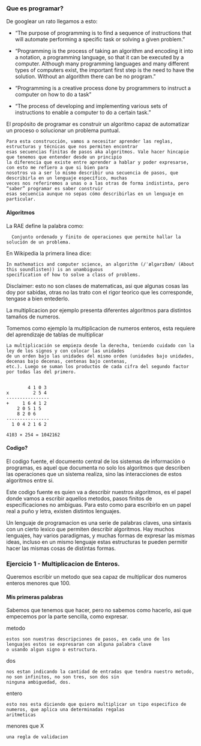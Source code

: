 ### Que es programar? 

De googlear un rato llegamos a esto:

* “The purpose of programming is to find a sequence of instructions that will automate performing a specific task or 
    solving a given problem.”

* “Programming is the process of taking an algorithm and encoding it into a notation, a programming language, so that 
   it can be executed by a computer. Although many programming languages and many different types of computers exist, 
   the important first step is the need to have the solution. Without an algorithm there can be no program.”

* “Programming is a creative process done by programmers to instruct a computer on how to do a task”

* “The process of developing and implementing various sets of instructions to enable a computer to do a certain task.”

El propósito de programar es construir un algoritmo capaz de automatizar un proceso o solucionar un problema puntual.

	Para esta construcción, vamos a necesitar aprender las reglas, estructuras y técnicas que nos permiten encontrar 
	esas secuencias finitas de pasos aka algoritmos. Vale hacer hincapie que tenemos que entender desde un principio
	la diferencia que existe entre aprender a hablar y poder expresarse, con esto me refiero a que si bien para
	nosotros va a ser lo mismo describir una secuencia de pasos, que describirla en un lenguaje específico, muchas 
	veces nos referiremos a unas o a las otras de forma indistinta, pero “saber” programar es saber construir 
	esas secuencia aunque no sepas cómo describirlas en un lenguaje en particular.

#### Algoritmos

La RAE define la palabra como:

      Conjunto ordenado y finito de operaciones que permite hallar la solución de un problema.

En Wikipedia la primera linea dice:

    In mathematics and computer science, an algorithm (/ˈælɡərɪðəm/ (About this soundlisten)) is an unambiguous 
    specification of how to solve a class of problems.
     

Disclaimer: esto no son clases de matematicas, asi que algunas cosas las doy por sabidas, otras no las trato con el
rigor teorico que les corresponde, tengase a bien entederlo.

La multiplicacion por ejemplo presenta diferentes algoritmos para distintos tamaños de numeros. 

Tomemos como ejemplo la multiplicacion de numeros enteros, esta requiere del aprendizaje de tablas de multiplicar

    La multiplicación se empieza desde la derecha, teniendo cuidado con la ley de los signos y con colocar las unidades 
    de un orden bajo las unidades del mismo orden (unidades bajo unidades, decenas bajo decenas, centenas bajo centenas,
    etc.). Luego se suman los productos de cada cifra del segundo factor por todas las del primero.
    

            4 1 0 3
    x         2 5 4
    ----------------          
    +     1 6 4 1 2
        2 0 5 1 5
        8 2 0 6 
    ----------------
      1 0 4 2 1 6 2

    4103 × 254 = 1042162

#### Codigo?

El codigo fuente, el documento central de los sistemas de información o programas, es aquel que documenta no solo los 
algoritmos que describen las operaciones que un sistema realiza, sino las interacciones de estos algoritmos entre si.

 
Este codigo fuente es quien va a describir nuestros algoritmos, es el papel donde vamos a escribir aquellos metodos, 
pasos finitos de especificaciones no ambiguas. Para esto como para escribirlo en un papel real a puño y letra, existen
distintos lenguajes. 

Un lenguaje de programacion es una serie de palabras claves, una sintaxis con un cierto lexico que permiten 
describir algoritmos. Hay muchos lenguajes, hay varios paradigmas, y muchas formas de expresar las mismas ideas, 
incluso en un mismo lenguaje estas estructuras te pueden permitir hacer las mismas cosas de distintas formas.

### Ejercicio 1 - Multiplicacion de Enteros.

Queremos escribir un metodo que sea capaz de multiplicar dos numeros enteros menores que 100.

#### Mis primeras palabras

Sabemos que tenemos que hacer, pero no sabemos como hacerlo, asi que empecemos por la parte sencilla, como expresar.

metodo

    estos son nuestras descripciones de pasos, en cada uno de los lenguajes estos se expresaran con alguna palabra clave
    o usando algun signo o estructura.
    
dos

    nos estan indicando la cantidad de entradas que tendra nuestro metodo, no son infinitos, no son tres, son dos sin
    ninguna ambiguedad, dos.

entero

    esto nos esta diciendo que quiero multiplicar un tipo especifico de numeros, que aplica una determinadas regalas
    aritmeticas 
    
menores que X

    una regla de validacion
